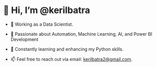 # 👋 Hi, I’m @kerilbatra

- 👀 Working as a Data Scientist.
  
- 🚀 Passionate about Automation, Machine Learning, AI, and Power BI Development
 
- 🌱 Constantly learning and enhancing my Python skills.
  
- 📫 Feel free to reach out via email: kerilbatra2@gmail.com.

